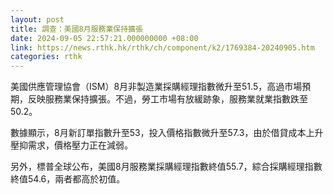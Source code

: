 ```yaml
---
layout: post
title: 調查：美國8月服務業保持擴張
date: 2024-09-05 22:57:21.000000000 +08:00
link: https://news.rthk.hk/rthk/ch/component/k2/1769384-20240905.htm
categories: rthk
---
```


美國供應管理協會（ISM）8月非製造業採購經理指數微升至51.5，高過市場預期，反映服務業保持擴張。不過，勞工市場有放緩跡象，服務業就業指數跌至50.2。

數據顯示，8月新訂單指數升至53，投入價格指數微升至57.3，由於借貸成本上升壓抑需求，價格壓力正在減弱。

另外，標普全球公布，美國8月服務業採購經理指數終值55.7，綜合採購經理指數終值54.6，兩者都高於初值。
